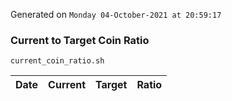 Generated on `Monday 04-October-2021 at 20:59:17`

### Current to Target Coin Ratio
`current_coin_ratio.sh`

Date|Current|Target|Ratio
---|---|---|---
